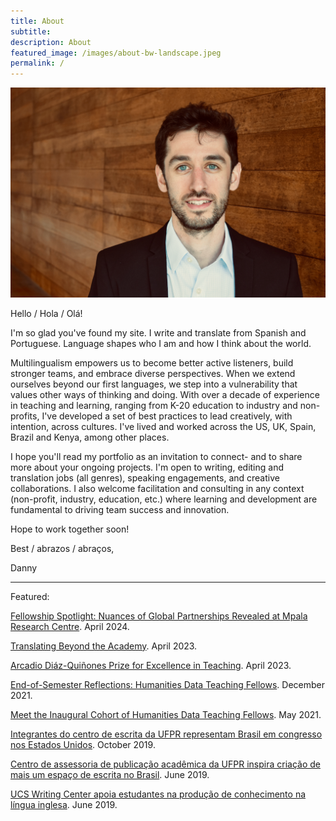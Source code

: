 ```yaml
---
title: About 
subtitle: 
description: About
featured_image: /images/about-bw-landscape.jpeg
permalink: /
---
```



![](/images/Persia.jpeg) 

Hello / Hola / Olá! 

I'm so glad you've found my site. I write and translate from Spanish and Portuguese. Language shapes who I am and how I think about the world.  

Multilingualism empowers us to become better active listeners, build stronger teams, and embrace diverse perspectives. When we extend ourselves beyond our first languages, we step into a vulnerability that values other ways of thinking and doing. With over a decade of experience in teaching and learning, ranging from K-20 education to industry and non-profits, I've developed a set of best practices to lead creatively, with intention, across cultures. I've lived and worked across the US, UK, Spain, Brazil and Kenya, among other places.

I hope you'll read my portfolio as an invitation to connect- and to share more about your ongoing projects. I'm open to writing, editing and translation jobs (all genres), speaking engagements, and creative collaborations. I also welcome facilitation and consulting in any context (non-profit, industry, education, etc.) where learning and development are fundamental to driving team success and innovation.

Hope to work together soon! 

Best / abrazos / abraços, 

Danny 

---

Featured:

[Fellowship Spotlight: Nuances of Global Partnerships Revealed at Mpala Research Centre](https://gradfutures.princeton.edu/news/2023/fellowship-spotlight-nuances-global-partnerships-revealed-mpala-research-centre). April 2024. 

[Translating Beyond the Academy](https://www.google.com/search?client=safari&rls=en&q=translating+beyond+the+academy+princeton&ie=UTF-8&oe=UTF-8). April 2023. 

[Arcadio Diáz-Quiñones Prize for Excellence in Teaching](https://spo.princeton.edu/news/grad-students-you-jin-kim-and-daniel-persia-are-recognized-excellence-teaching). April 2023. 

[End-of-Semester Reflections: Humanities Data Teaching Fellows](https://cdh.princeton.edu/blog/2021/12/26/end-of-semester-humanities-data-teaching-fellows/). December 2021. 

[Meet the Inaugural Cohort of Humanities Data Teaching Fellows](https://cdh.princeton.edu/blog/2021/05/03/meet-the-inaugural-cohort-of-humanities-data-teaching-fellows/). May 2021. 

[Integrantes do centro de escrita da UFPR representam Brasil em congresso nos Estados Unidos](https://ufpr.br/integrantes-do-centro-de-escrita-da-ufpr-representam-brasil-em-congresso-nos-estados-unidos/). October 2019. 

[Centro de assessoria de publicação acadêmica da UFPR inspira criação de mais um espaço de escrita no Brasil](https://ufpr.br/centro-de-assessoria-de-publicacao-academica-da-ufpr-inspira-criacao-de-mais-um-espaco-de-escrita-no-brasil/). June 2019. 

[UCS Writing Center apoia estudantes na produção de conhecimento na língua inglesa](https://www.ucs.br/site/noticias/ucs-writing-center-apoia-estudantes-na-producao-de-conhecimento-na-lingua-inglesa/). June 2019. 







